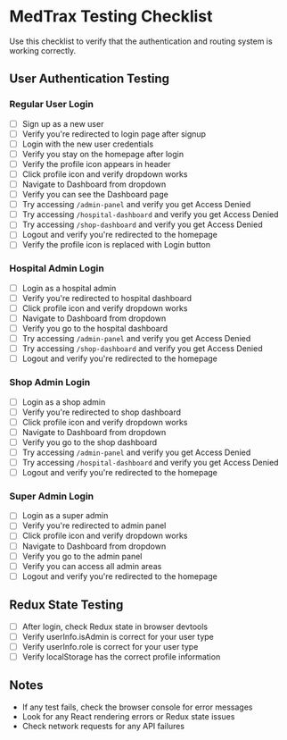 # MedTrax Testing Checklist

Use this checklist to verify that the authentication and routing system is working correctly.

## User Authentication Testing

### Regular User Login
- [ ] Sign up as a new user
- [ ] Verify you're redirected to login page after signup
- [ ] Login with the new user credentials
- [ ] Verify you stay on the homepage after login
- [ ] Verify the profile icon appears in header
- [ ] Click profile icon and verify dropdown works
- [ ] Navigate to Dashboard from dropdown
- [ ] Verify you can see the Dashboard page
- [ ] Try accessing `/admin-panel` and verify you get Access Denied
- [ ] Try accessing `/hospital-dashboard` and verify you get Access Denied
- [ ] Try accessing `/shop-dashboard` and verify you get Access Denied
- [ ] Logout and verify you're redirected to the homepage
- [ ] Verify the profile icon is replaced with Login button

### Hospital Admin Login
- [ ] Login as a hospital admin
- [ ] Verify you're redirected to hospital dashboard
- [ ] Click profile icon and verify dropdown works
- [ ] Navigate to Dashboard from dropdown
- [ ] Verify you go to the hospital dashboard
- [ ] Try accessing `/admin-panel` and verify you get Access Denied
- [ ] Try accessing `/shop-dashboard` and verify you get Access Denied
- [ ] Logout and verify you're redirected to the homepage

### Shop Admin Login
- [ ] Login as a shop admin
- [ ] Verify you're redirected to shop dashboard
- [ ] Click profile icon and verify dropdown works
- [ ] Navigate to Dashboard from dropdown
- [ ] Verify you go to the shop dashboard
- [ ] Try accessing `/admin-panel` and verify you get Access Denied
- [ ] Try accessing `/hospital-dashboard` and verify you get Access Denied
- [ ] Logout and verify you're redirected to the homepage

### Super Admin Login
- [ ] Login as a super admin
- [ ] Verify you're redirected to admin panel
- [ ] Click profile icon and verify dropdown works
- [ ] Navigate to Dashboard from dropdown
- [ ] Verify you go to the admin panel
- [ ] Verify you can access all admin areas
- [ ] Logout and verify you're redirected to the homepage

## Redux State Testing

- [ ] After login, check Redux state in browser devtools
- [ ] Verify userInfo.isAdmin is correct for your user type
- [ ] Verify userInfo.role is correct for your user type
- [ ] Verify localStorage has the correct profile information

## Notes

- If any test fails, check the browser console for error messages
- Look for any React rendering errors or Redux state issues
- Check network requests for any API failures
